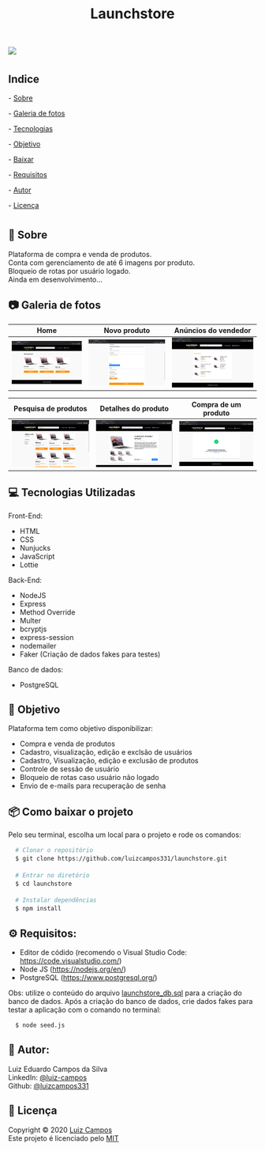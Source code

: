 <h1 align="center">Launchstore</h1>

<h1>
  <img src="public/assets/demo.gif">
</h1>

## Indice
<p>
  <p>- <a href="#bookmark-sobre">Sobre</a></p>
  <p>- <a href="#camera-galeria-de-fotos">Galeria de fotos</a></p> 
  <p>- <a href="#computer-tecnologias-utilizadas">Tecnologias</a></p>
  <p>- <a href="#dart-objetivo">Objetivo</a></p>
  <p>- <a href="#package-como-baixar-o-projeto">Baixar</a></p>
  <p>- <a href="#gear-requisitos">Requisitos</a></p>
  <p>- <a href="#bust_in_silhouette-autor">Autor</a></p>
  <p>- <a href="#pencil-licença">Licença</a></p>
</p>

<h1></h1>

## :bookmark: Sobre
Plataforma de compra e venda de produtos.</br>
Conta com gerenciamento de até 6 imagens por produto.</br>
Bloqueio de rotas por usuário logado.</br>
Ainda em desenvolvimento...

  

  

## :camera: Galeria de fotos

Home                       |  Novo produto             |  Anúncios do vendedor
:-------------------------:|:-------------------------:|:-------------------------:
![](public/assets/home.png)  |  ![](public/assets/create.png)  |  ![](public/assets/list-buy.png)

Pesquisa de produtos       |  Detalhes do produto      |  Compra de um produto
:-------------------------:|:-------------------------:|:-------------------------:
![](public/assets/search.png)  |  ![](public/assets/details.png)  |  ![](public/assets/order.png)

## :computer: Tecnologias Utilizadas
Front-End:
- HTML
- CSS
- Nunjucks
- JavaScript
- Lottie

Back-End:
- NodeJS
- Express
- Method Override
- Multer
- bcryptjs
- express-session
- nodemailer
- Faker (Criação de dados fakes para testes)

Banco de dados:
- PostgreSQL

## :dart: Objetivo
Plataforma tem como objetivo disponibilizar:
- Compra e venda de produtos
- Cadastro, visualização, edição e exclsão de usuários
- Cadastro, Visualização, edição e exclusão de produtos
- Controle de sessão de usuário
- Bloqueio de rotas caso usuário não logado
- Envio de e-mails para recuperação de senha

## :package: Como baixar o projeto
Pelo seu terminal, escolha um local para o projeto e rode os comandos:
```bash
  # Clonar o repositório
  $ git clone https://github.com/luizcampos331/launchstore.git

  # Entrar no diretório
  $ cd launchstore

  # Instalar dependências
  $ npm install

```

## :gear: Requisitos:
- Editor de códido (recomendo o Visual Studio Code: https://code.visualstudio.com/)
- Node JS (https://nodejs.org/en/)
- PostgreSQL (https://www.postgresql.org/)

Obs: utilize o conteúdo do arquivo <a href="launchstore_db.sql">launchstore_db.sql</a> para a criação do banco de dados. Após a criação do banco de dados, crie dados fakes para testar a aplicação com o comando no terminal:
```bash
  $ node seed.js
```

## :bust_in_silhouette: Autor:
Luiz Eduardo Campos da Silva</br>
LinkedIn: <a href="https://www.linkedin.com/in/luiz-campos">@luiz-campos</a></br>
Github: <a href="https://www.github.com/luizcampos331">@luizcampos331</a>

## :pencil: Licença
Copyright © 2020 <a href="https://www.github.com/luizcampos331">Luiz Campos</a></br>
Este projeto é licenciado pelo <a href="LICENSE">MIT</a>
